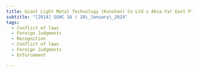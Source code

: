 ```yaml
---
title: Giant Light Metal Technology (Kunshan) Co Ltd v Aksa Far East Pte Ltd 
subtitle: "[2014] SGHC 16 / 28\_January\_2014"
tags:
  - Conflict of laws
  - Foreign Judgments
  - Recognition
  - Conflict of laws
  - Foreign Judgments
  - Enforcement

---
```


